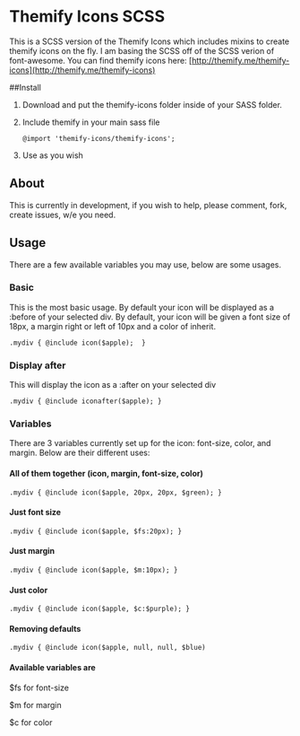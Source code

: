 Themify Icons SCSS
==================

This is a SCSS version of the Themify Icons which includes mixins to create themify icons on the fly. I am basing the SCSS off of the SCSS verion of font-awesome. You can find themify icons here: [http://themify.me/themify-icons](http://themify.me/themify-icons)

##Install
1. Download and put the themify-icons folder inside of your SASS folder.
2. Include themify in your main sass file  

	```
	@import 'themify-icons/themify-icons';

	```
3. Use as you wish

## About
This is currently in development, if you wish to help, please comment, fork, create issues, w/e you need.


## Usage
There are a few available variables you may use, below are some usages.

### Basic
This is the most basic usage. By default your icon will be displayed as a :before of your selected div. By default, your icon will be given  a font size of 18px, a margin right or left of 10px and a color of inherit.

```
.mydiv { @include icon($apple);  }
```

### Display after
This will display the icon as a :after on your selected div

```
.mydiv { @include iconafter($apple); }
```

### Variables
There are 3 variables currently set up for the icon: font-size, color, and margin. Below are their different uses:

#### All of them together (icon, margin, font-size, color)

```
.mydiv { @include icon($apple, 20px, 20px, $green); }
```

#### Just font size
```
.mydiv { @include icon($apple, $fs:20px); }
```
#### Just margin
```
.mydiv { @include icon($apple, $m:10px); }
```
#### Just color
```
.mydiv { @include icon($apple, $c:$purple); }
```
#### Removing defaults

```
.mydiv { @include icon($apple, null, null, $blue)
```

#### Available variables are
$fs for font-size

$m for margin

$c for color